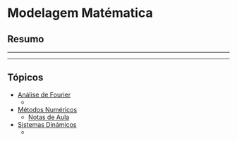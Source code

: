 # Modelagem Matématica

## Resumo
--- 
---

## Tópicos

- [Análise de Fourier]()
    - []()
- [Métodos Numéricos]()
    - [Notas de Aula]()
- [Sistemas Dinámicos]()
    - []()
